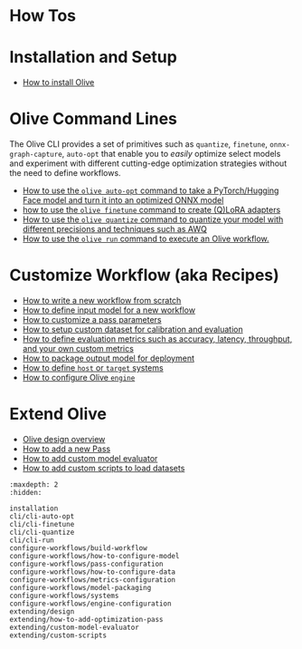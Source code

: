 # How Tos

# Installation and Setup
- [How to install Olive](installation)

# Olive Command Lines

The Olive CLI provides a set of primitives such as `quantize`, `finetune`, `onnx-graph-capture`, `auto-opt` that enable you to *easily* optimize select models and experiment with different cutting-edge optimization strategies without the need to define workflows.

- [How to use the `olive auto-opt` command to take a PyTorch/Hugging Face model and turn it into an optimized ONNX model](cli/cli-auto-opt)
- [how to use the `olive finetune` command to create (Q)LoRA adapters](cli/cli-finetune)
- [How to use the `olive quantize` command to quantize your model with different precisions and techniques such as AWQ](cli/cli-quantize)
- [How to use the `olive run` command to execute an Olive workflow.](cli/cli-run)

# Customize Workflow (aka Recipes)

- [How to write a new workflow from scratch](configure-workflows/build-workflow)
- [How to define input model for a new workflow](configure-workflows/how-to-configure-model)
- [How to customize a pass parameters](configure-workflows/pass-configuration)
- [How to setup custom dataset for calibration and evaluation](configure-workflows/how-to-configure-data)
- [How to define evaluation metrics such as accuracy, latency, throughput, and your own custom metrics](configure-workflows/metrics-configuration)
- [How to package output model for deployment](configure-workflows/model-packaging)
- [How to define `host` or `target` systems](configure-workflows/systems)
- [How to configure Olive `engine`](configure-workflows/engine-configuration)

# Extend Olive

- [Olive design overview](extending/design)
- [How to add a new Pass](extending/how-to-add-optimization-pass)
- [How to add custom model evaluator](extending/custom-model-evaluator)
- [How to add custom scripts to load datasets](extending/custom-scripts)

<!-- Required by sphinx -->
```{toctree}
:maxdepth: 2
:hidden:

installation
cli/cli-auto-opt
cli/cli-finetune
cli/cli-quantize
cli/cli-run
configure-workflows/build-workflow
configure-workflows/how-to-configure-model
configure-workflows/pass-configuration
configure-workflows/how-to-configure-data
configure-workflows/metrics-configuration
configure-workflows/model-packaging
configure-workflows/systems
configure-workflows/engine-configuration
extending/design
extending/how-to-add-optimization-pass
extending/custom-model-evaluator
extending/custom-scripts
```
